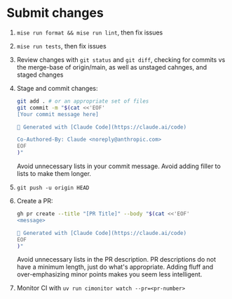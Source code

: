 # Submit changes

1. `mise run format && mise run lint`, then fix issues
2. `mise run tests`, then fix issues
3. Review changes with `git status` and `git diff`, checking for commits vs the merge-base of origin/main, as well as unstaged cahnges, and staged changes
4. Stage and commit changes:

   ```bash
   git add . # or an appropriate set of files
   git commit -m "$(cat <<'EOF'
   [Your commit message here]
   
   🤖 Generated with [Claude Code](https://claude.ai/code)
   
   Co-Authored-By: Claude <noreply@anthropic.com>
   EOF
   )"
   ```

   Avoid unnecessary lists in your commit message. Avoid adding filler to lists to make them longer.
5. `git push -u origin HEAD`
6. Create a PR:

   ```bash
   gh pr create --title "[PR Title]" --body "$(cat <<'EOF'
   <message>
   
   🤖 Generated with [Claude Code](https://claude.ai/code)
   EOF
   )"
   ```

   Avoid unnecessary lists in the PR description. PR descriptions do not have a minimum length, just do what's appropriate. Adding fluff and over-emphasizing minor points makes you seem less intelligent.
7. Monitor CI with `uv run cimonitor watch --pr=<pr-number>`
